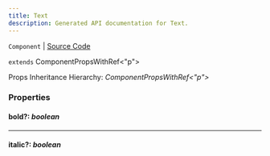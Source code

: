 ```yaml
---
title: Text
description: Generated API documentation for Text.
---
```


`Component` | [Source Code](https://github.com/mrCamelCode/jtjs-react/blob/0e141e63e22c212c71ce52ba40f0472cc9028516/lib/components/text/Text.tsx#L9)

`extends` ComponentPropsWithRef<"p">

Props Inheritance Hierarchy: _ComponentPropsWithRef<"p">_

### Properties

#### bold?: _boolean_

---

#### italic?: _boolean_